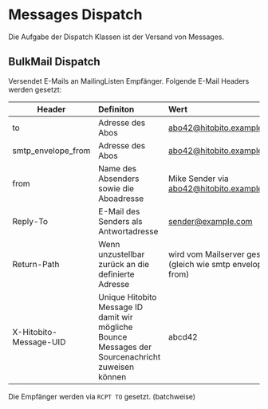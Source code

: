 # Messages Dispatch
Die Aufgabe der Dispatch Klassen ist der Versand von Messages.

## BulkMail Dispatch

Versendet E-Mails an MailingListen Empfänger. Folgende E-Mail Headers werden gesetzt:

| Header            | Definiton                                          | Wert                                |
| ------------------|:-------------------------------------------------- |:----------------------------------- |
| to                | Adresse des Abos                                   | abo42@hitobito.example.com          |
| smtp_envelope_from| Adresse des Abos                                   | abo42@hitobito.example.com          |
| from              | Name des Absenders sowie die Aboadresse            | Mike Sender via abo42@hitobito.example.com    |
| Reply-To          | E-Mail des Senders als Antwortadresse              | sender@example.com                     |
| Return-Path       | Wenn unzustellbar zurück an die definierte Adresse | wird vom Mailserver gesetzt (gleich wie smtp envelope from) |
| X-Hitobito-Message-UID | Unique Hitobito Message ID damit wir mögliche Bounce Messages der Sourcenachricht zuweisen können| abcd42 |

Die Empfänger werden via `RCPT TO` gesetzt. (batchweise)
